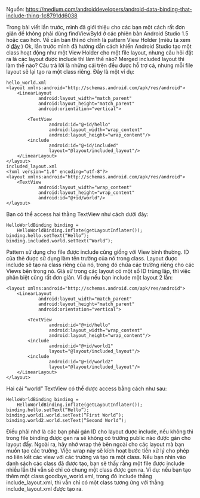 Nguồn: https://medium.com/androiddevelopers/android-data-binding-that-include-thing-1c8791dd6038

Trong bài viết lần trước, mình đã giới thiệu cho các bạn một cách rất đơn giản để không phải dùng findViewById ở các phiên bản Android Studio 1.5 hoặc cao hơn. Về căn bản thì nó chính là pattern View Holder (miêu tả xem ở [đây](https://developer.android.com/training/improving-layouts/smooth-scrolling.html) )
Ok, lần trước mình đã hướng dẫn cách khiến Android Studio tạo một class hoạt động như một View Holder cho một file layout, nhưng câu hỏi đặt ra là các layout được include thì làm thế nào? Merged included layout thì làm thế nào?
Câu trả lời là những cái trên đều được hỗ trợ cả, nhưng mỗi file layout sẽ lại tạo ra một class riêng. Đây là một ví dụ:
```
hello_world.xml
<layout xmlns:android="http://schemas.android.com/apk/res/android">
    <LinearLayout
            android:layout_width="match_parent"
            android:layout_height="match_parent"
            android:orientation="vertical">

        <TextView
                android:id="@+id/hello"
                android:layout_width="wrap_content"
                android:layout_height="wrap_content"/>
        <include
                android:id="@+id/included"
                layout="@layout/included_layout"/>
    </LinearLayout>
</layout>
included_layout.xml
<?xml version="1.0" encoding="utf-8"?>
<layout xmlns:android="http://schemas.android.com/apk/res/android">
    <TextView
            android:layout_width="wrap_content"
            android:layout_height="wrap_content"
            android:id="@+id/world"/>
</layout>
```
Bạn có thể access hai thằng TextView như cách dưới đây:
```
HelloWorldBinding binding =
    HelloWorldBinding.inflate(getLayoutInflater());
binding.hello.setText(“Hello”);
binding.included.world.setText(“World”);
```
Pattern sử dụng cho file được include cũng giống với View bình thường. ID của thẻ <include> được sử dụng làm tên trường của nó trong class. Layout được include sẽ tạo ra class riêng của nó, trong đó chứa các trường riêng cho các Views bên trong nó. Giả sử trong các layout có một số ID trùng lặp, thì việc phân biệt cũng rất đơn giản. Ví dụ nếu bạn include một layout 2 lần:
```
<layout xmlns:android="http://schemas.android.com/apk/res/android">
    <LinearLayout
            android:layout_width="match_parent"
            android:layout_height="match_parent"
            android:orientation="vertical">

        <TextView
                android:id="@+id/hello"
                android:layout_width="wrap_content"
                android:layout_height="wrap_content"/>
        <include
                android:id="@+id/world1"
                layout="@layout/included_layout"/>
        <include
                android:id="@+id/world2"
                layout="@layout/included_layout"/>
    </LinearLayout>
</layout>
```
Hai cái “world” TextView có thể được access bằng cách như sau:
```
HelloWorldBinding binding =
    HelloWorldBinding.inflate(getLayoutInflater());
binding.hello.setText(“Hello”);
binding.world1.world.setText(“First World”);
binding.world2.world.setText(“Second World”);
```
Điều phải nhớ là các bạn phải gán ID cho layout được include, nếu không thì trong file binding được gen ra sẽ không có trường public nào được gán cho layout đấy. Ngoài ra, hãy nhớ wrap thẻ  <layout> bên ngoài cho các layout mà bạn muốn tạo các trường. Việc wrap này sẽ kích hoạt bước tiền xử lý cho phép nó liên kết các view với các trường và tạo ra một class.
Nếu bạn nhìn vào danh sách các class đã được tạo, bạn sẽ thấy rằng một file được include nhiều lần thì vẫn sẽ chỉ có chung một class được gen ra. Ví dụ: nếu bạn tạo thêm một class goodbye_world.xml, trong đó include thằng include_layout.xml, thì vẫn chỉ có một class tương ứng với thằng include_layout.xml được tạo ra.